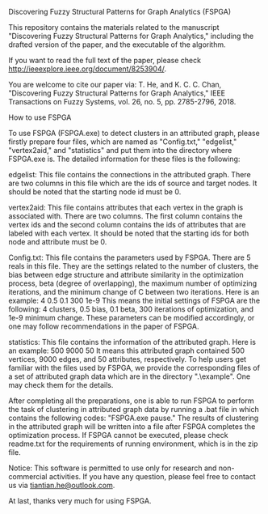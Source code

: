 Discovering Fuzzy Structural Patterns for Graph Analytics (FSPGA)

This repository contains the materials related to the manuscript "Discovering Fuzzy Structural Patterns for Graph Analytics," including the drafted version of the paper, and the executable of the algorithm.

If you want to read the full text of the paper, please check http://ieeexplore.ieee.org/document/8253904/. 

You are welcome to cite our paper via: T. He, and K. C. C. Chan, "Discovering Fuzzy Structural Patterns for Graph Analytics," IEEE Transactions on Fuzzy Systems, vol. 26, no. 5, pp. 2785-2796, 2018.


How to use FSPGA 

To use FSPGA (FSPGA.exe) to detect clusters in an attributed graph, please firstly prepare four files, which are named as "Config.txt," "edgelist," "vertex2aid," and "statistics" and put them into the directory where FSPGA.exe is. The detailed information for these files is the following:

edgelist: This file contains the connections in the attributed graph. There are two columns in this file which are the ids of source and target nodes. It should be noted that the starting node id must be 0.

vertex2aid: This file contains attributes that each vertex in the graph is associated with. There are two columns. The first column contains the vertex ids and the second column contains the ids of attributes that are labeled with each vertex. It should be noted that the starting ids for both node and attribute must be 0.

Config.txt: This file contains the parameters used by FSPGA. There are 5 reals in this file. They are the settings related to the number of clusters, the bias between edge structure and attribute similarity in the optimization process, beta (degree of overlapping), the maximum number of optimizing iterations, and the minimum change of C between two iterations. Here is an example: 4 0.5 0.1 300 1e-9 This means the initial settings of FSPGA are the following: 4 clusters, 0.5 bias, 0.1 beta, 300 iterations of optimization, and 1e-9 minimum change. These parameters can be modified accordingly, or one may follow recommendations in the paper of FSPGA.

statistics: This file contains the information of the attributed graph. Here is an example: 500 9000 50 It means this attributed graph contained 500 vertices, 9000 edges, and 50 attributes, respectively. To help users get familiar with the files used by FSPGA, we provide the corresponding files of a set of attributed graph data which are in the directory ".\example". One may check them for the details.

After completing all the preparations, one is able to run FSPGA to perform the task of clustering in attributed graph data by running a .bat file in which contains the following codes: "FSPGA.exe pause." The results of clustering in the attributed graph will be written into a file after FSPGA completes the optimization process. If FSPGA cannot be executed, please check readme.txt for the requirements of running environment, which is in the zip file.

Notice: This software is permitted to use only for research and non-commercial activities. If you have any question, please feel free to contact us via tiantian.he@outlook.com.

At last, thanks very much for using FSPGA.
